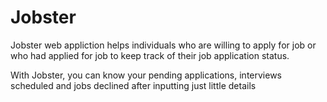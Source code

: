 # Jobster

Jobster web appliction helps individuals who are willing to apply for job or who had applied for job to keep track of their job application status.

With Jobster, you can know your pending applications, interviews scheduled and jobs declined after inputting just little details
